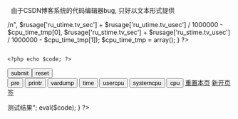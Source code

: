 
 
由于CSDN博客系统的代码编辑器bug, 只好以文本形式提供
 
<?php
/**
 * author: selfimpr
 * blog: http://blog.csdn.net/lgg201
 * mail: lgg860911@yahoo.com.cn
 */
header("Content-Type: text/html; charset=utf-8;");
function user_cputime() {
$rusage = getrusage();
return $rusage['ru_utime.tv_sec'] + $rusage['ru_utime.tv_usec'] / 1000000;
}
function system_cputime() {
$rusage = getrusage();
return $rusage['ru_stime.tv_sec'] + $rusage['ru_stime.tv_usec'] / 1000000;
}
$cpu_time_tmp = array();
function cputime_start() {
global $cpu_time_tmp;
$rusage = getrusage();
$cpu_time_tmp[] = $rusage['ru_utime.tv_sec'] + $rusage['ru_utime.tv_usec'] / 1000000;
$cpu_time_tmp[] = $rusage['ru_stime.tv_sec'] + $rusage['ru_stime.tv_usec'] / 1000000;
}
function cputime_end() {
global $cpu_time_tmp;
$rusage = getrusage();
printf("user_cpu: %.8f, system_cpu: %.8f<br />/n", $rusage['ru_utime.tv_sec'] + $rusage['ru_utime.tv_usec'] / 1000000 - $cpu_time_tmp[0], $rusage['ru_stime.tv_sec'] + $rusage['ru_stime.tv_usec'] / 1000000 - $cpu_time_tmp[1]);
$cpu_time_tmp = array();
}
?>
<?php
isset($_POST['code']) and $code = preg_replace("/////(.)/", "$1", $_POST['code']);;
?>
<body onkeypress="if(event.keyCode == 10 || (event.ctrlKey && event.keyCode == 13)) document.forms['input'].submit();">
<form action="<?php echo $_SERVER[PHP_SELF]; ?>" method="POST" name="input">

```

<?php echo $code; ?>

```

<input type="submit" value="submit" /><input type="reset" value="reset" />
<br />
<input id="pre" type="button" value="pre" />
<input id="printr" type="button" value="printr" />
<input id="vardump" type="button" value="vardump" />
<input id="time" type="button" value="time" />
<input id="usercpu" type="button" value="usercpu" />
<input id="systemcpu" type="button" value="systemcpu" />
<input id="cpu" type="button" value="cpu" />
<a href="<?php echo $_SERVER[PHP_SELF]; ?>">重置本页</a>
<a href="<?php echo $_SERVER[PHP_SELF]; ?>" target="_blank">新开页签</a>
</form>
<?php
if(isset($_POST['code'])) {
print "<h1>测试结果</h1>";
eval($code);
}
?>
</body>
<script type="text/javascript">
if ( document.addEventListener ) {
document.addEventListener( "DOMContentLoaded", domready, false );
} else if ( document.attachEvent ) {
document.attachEvent("onreadystatechange", function(){
if ( document.readyState === "complete" ) {
domready();
}
});
}
function domready() {
document.getElementById('pre').onclick = function() {
var ele = document.getElementById('code'), value = ele.value, prefix = //n.+$/.test(value) ? "/n" : "";
ele.value += prefix + 'echo "<pre>";/necho "</pre>";';
};
document.getElementById('printr').onclick = function() {
var ele = document.getElementById('code'), value = ele.value, prefix = //n.+$/.test(value) ? "/n" : "";
ele.value += prefix + 'echo "<pre>";/nprint_r();/necho "</pre>";';
};
document.getElementById('vardump').onclick = function() {
var ele = document.getElementById('code'), value = ele.value, prefix = //n.+$/.test(value) ? "/n" : "";
ele.value += prefix + 'echo "<pre>";/nvar_dump();/necho "</pre>";';
};
document.getElementById('time').onclick = function() {
var ele = document.getElementById('code'), value = ele.value, prefix = //n.+$/.test(value) ? "/n" : "";
ele.value += prefix + '$start = microtime(true);/n$end = microtime(true);/nprintf("%.8f<br />", $end - $start);';
};
document.getElementById('usercpu').onclick = function() {
var ele = document.getElementById('code'), value = ele.value, prefix = //n.+$/.test(value) ? "/n" : "";
ele.value += prefix + '$start = user_cputime();/n$end = user_cputime();/nprintf("%.8f<br />", $end - $start);';
};
document.getElementById('systemcpu').onclick = function() {
var ele = document.getElementById('code'), value = ele.value, prefix = //n.+$/.test(value) ? "/n" : "";
ele.value += prefix + '$start = system_cputime();/n$end = system_cputime();/nprintf("%.8f<br />", $end - $start);';
};
document.getElementById('cpu').onclick = function() {
var ele = document.getElementById('code'), value = ele.value, prefix = //n.+$/.test(value) ? "/n" : "";
ele.value += prefix + '$start = cputime_start();/n$end = cputime_end();/n';
};
};
</script>
 
